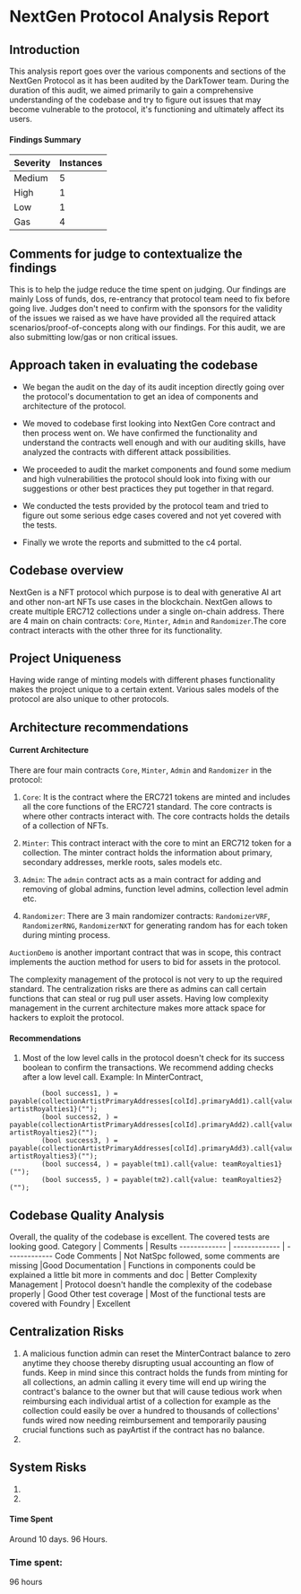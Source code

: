 # NextGen Protocol Analysis Report

## Introduction
This analysis report goes over the various components and sections of the NextGen Protocol as it has been audited by the DarkTower team. During the duration of this audit, we aimed primarily to gain a comprehensive understanding of the codebase and try to figure out issues that may become vulnerable to the protocol, it's functioning and ultimately affect its users.

#### Findings Summary
Severity  | Instances 
------------- | -------------
Medium  | 5
High | 1
Low | 1
Gas | 4

## Comments for judge to contextualize the findings
This is to help the judge reduce the time spent on judging. Our findings are mainly Loss of funds, dos, re-entrancy that protocol team need to fix before going live. Judges don't need to confirm with the sponsors for the validity of the issues we raised as we have have provided all the required attack scenarios/proof-of-concepts along with our findings. For this audit, we are also submitting low/gas or non critical issues.

## Approach taken in evaluating the codebase
* We began the audit on the day of its audit inception directly going over the protocol's documentation to get an idea of components and architecture of the protocol.

* We moved to codebase first looking into NextGen Core contract and then process went on. We have confirmed the functionality and understand the contracts well enough and with our auditing skills, have analyzed the contracts with different attack possibilities.

* We proceeded to audit the market components and found some medium and high vulnerabilities the protocol should look into fixing with our suggestions or other best practices they put together in that regard. 

* We conducted the tests provided by the protocol team and tried to figure out some serious edge cases covered and not yet covered with the tests.

* Finally we wrote the reports and submitted to the c4 portal.

## Codebase overview
NextGen is a NFT protocol which purpose is to deal with  generative AI art and other non-art NFTs use cases in the blockchain. NextGen allows to create multiple ERC712 collections under a single on-chain address. There are 4 main on chain contracts: `Core`, `Minter`, `Admin` and `Randomizer`.The core contract interacts with the other three for its functionality.

## Project Uniqueness
Having wide range of minting models with different phases functionality makes the project unique to a certain extent. Various sales models of the protocol are also unique to other protocols.

## Architecture recommendations

#### Current Architecture
There are four main contracts `Core`, `Minter`, `Admin` and `Randomizer` in the protocol:
1. `Core`: It is the contract where the ERC721 tokens are minted and includes all the core functions of the ERC721 standard. The core contracts is where other contracts interact with. The core contracts holds the details of a collection of NFTs. 

2. `Minter`: This contract interact with the core to mint an ERC712 token for a collection. The minter contract holds the information about primary, secondary addresses, merkle roots, sales models  etc.
3. `Admin`: The `admin` contract acts as a main contract for adding and removing of global admins, function level admins, collection level admin etc.

4. `Randomizer`: There are 3 main randomizer contracts: `RandomizerVRF`, `RandomizerRNG`, `RandomizerNXT` for generating random has for each token during minting process. 

`AuctionDemo` is another important contract that was in scope, this contract implements the auction method for users to bid for assets in the protocol.

The complexity management of the protocol is not very to up the required standard. The centralization risks are there as admins can call certain functions that can steal or rug pull user assets. Having low complexity management in the current architecture makes more attack space for hackers to exploit the protocol.

#### Recommendations
1. Most of the low level calls in the protocol doesn't check for its success boolean to confirm the transactions. We recommend adding checks after a low level call.
Example: In MinterContract, 
```solidity
        (bool success1, ) = payable(collectionArtistPrimaryAddresses[colId].primaryAdd1).call{value: artistRoyalties1}("");
        (bool success2, ) = payable(collectionArtistPrimaryAddresses[colId].primaryAdd2).call{value: artistRoyalties2}("");
        (bool success3, ) = payable(collectionArtistPrimaryAddresses[colId].primaryAdd3).call{value: artistRoyalties3}("");
        (bool success4, ) = payable(tm1).call{value: teamRoyalties1}("");
        (bool success5, ) = payable(tm2).call{value: teamRoyalties2}("");
```

## Codebase Quality Analysis
Overall, the quality of the codebase is excellent. The covered tests are looking good. 
Category  | Comments | Results
------------- | ------------- | -------------
Code Comments  | Not NatSpc followed, some comments are missing |Good
Documentation | Functions in components could be explained a little bit more in comments and doc | Better
Complexity Management    | Protocol doesn't handle the complexity of the codebase properly | Good
Other test coverage    | Most of the functional tests are covered with Foundry  | Excellent


## Centralization Risks
1. A malicious function admin can reset the MinterContract balance to zero anytime they choose thereby disrupting usual accounting an flow of funds. Keep in mind since this contract holds the funds from minting for all collections, an admin calling it every time will end up wiring the contract's balance to the owner but that will cause tedious work when reimbursing each individual artist of a collection for example as the collection could easily be over a hundred to thousands of collections' funds wired now needing reimbursement and temporarily pausing crucial functions such as payArtist if the contract has no balance.
2. 
## System Risks 
1. 
2. 
#### Time Spent
Around 10 days.
96 Hours.



### Time spent:
96 hours